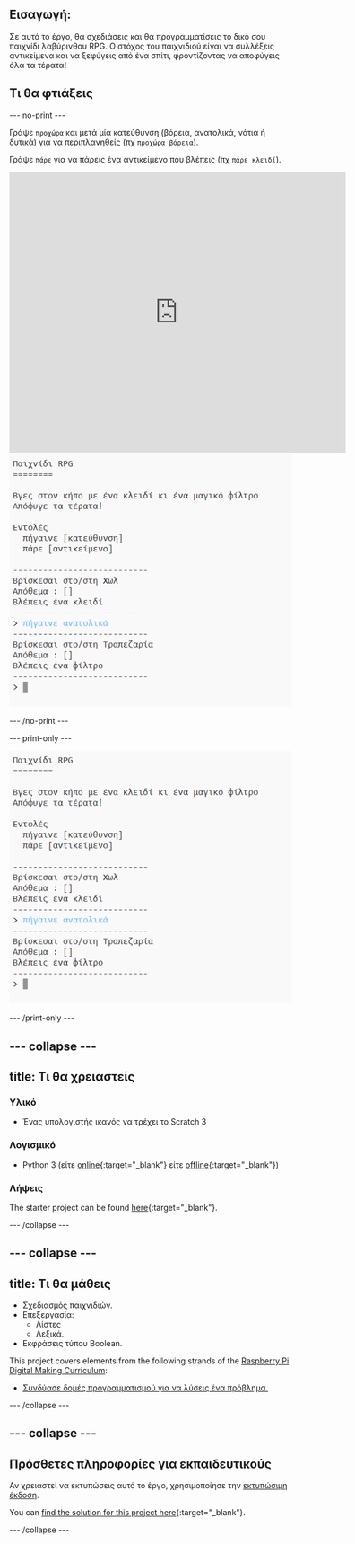 ## Εισαγωγή:

Σε αυτό το έργο, θα σχεδιάσεις και θα προγραμματίσεις το δικό σου παιχνίδι λαβύρινθου RPG. Ο στόχος του παιχνιδιού είναι να συλλέξεις αντικείμενα και να ξεφύγεις από ένα σπίτι, φροντίζοντας να αποφύγεις όλα τα τέρατα!

## Τι θα φτιάξεις

\--- no-print \---

Γράψε `προχώρα` και μετά μία κατεύθυνση (βόρεια, ανατολικά, νότια ή δυτικά) για να περιπλανηθείς (πχ `προχώρα βόρεια`).

Γράψε `πάρε` για να πάρεις ένα αντικείμενο που βλέπεις (πχ `πάρε κλειδί`).

<div class="trinket">
  <iframe src="https://trinket.io/embed/python/d06adeb527?outputOnly=true&start=result" width="600" height="500" frameborder="0" marginwidth="0" marginheight="0" allowfullscreen>
  </iframe>
  <img src="images/rpg-finished.png">
</div>

\--- /no-print \---

\--- print-only \---

![ολοκληρωμένο έργο](images/rpg-finished.png)

\--- /print-only \---

## \--- collapse \---

## title: Τι θα χρειαστείς

### Υλικό

+ Ένας υπολογιστής ικανός να τρέχει το Scratch 3

### Λογισμικό

+ Python 3 (είτε [online](https://trinket.io/){:target="_blank"} είτε [offline](https://www.python.org/downloads/){:target="_blank"})

### Λήψεις

The starter project can be found [here](https://rpf.io/p/en/rpg-go){:target="_blank"}.

\--- /collapse \---

## \--- collapse \---

## title: Τι θα μάθεις

+ Σχεδιασμός παιχνιδιών.
+ Επεξεργασία: 
    + Λίστες
    + Λεξικά.
+ Εκφράσεις τύπου Boolean.

This project covers elements from the following strands of the [Raspberry Pi Digital Making Curriculum](https://rpf.io/curriculum):

+ [Συνδύασε δομές προγραμματισμού για να λύσεις ένα πρόβλημα.](https://www.raspberrypi.org/curriculum/programming/builder)

\--- /collapse \---

## \--- collapse \---

## Πρόσθετες πληροφορίες για εκπαιδευτικούς

Αν χρειαστεί να εκτυπώσεις αυτό το έργο, χρησιμοποίησε την [εκτυπώσιμη έκδοση](https://projects.raspberrypi.org/en/projects/rpg/print).

You can [find the solution for this project here](https://rpf.io/p/en/rpg-get){:target="_blank"}.

\--- /collapse \---